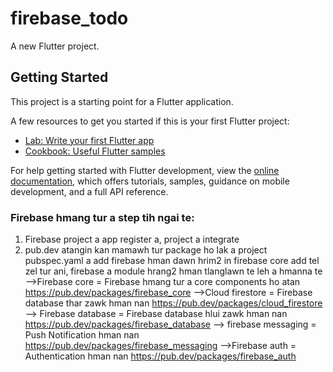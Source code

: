 # firebase_todo

A new Flutter project.

## Getting Started

This project is a starting point for a Flutter application.

A few resources to get you started if this is your first Flutter project:

- [Lab: Write your first Flutter app](https://docs.flutter.dev/get-started/codelab)
- [Cookbook: Useful Flutter samples](https://docs.flutter.dev/cookbook)

For help getting started with Flutter development, view the
[online documentation](https://docs.flutter.dev/), which offers tutorials,
samples, guidance on mobile development, and a full API reference.


### Firebase hmang tur a step tih ngai te:
1. Firebase project a app register a, project a integrate
2. pub.dev atangin kan mamawh tur package ho lak a project pubspec.yaml a add
    firebase hman dawn hrim2 in firebase core add tel zel tur ani, firebase a module hrang2 hman tlanglawn te leh a hmanna te
    -->Firebase core = Firebase hmang tur a core components ho atan
              https://pub.dev/packages/firebase_core
    -->Cloud firestore = Firebase database thar zawk hman nan 
               https://pub.dev/packages/cloud_firestore
    --> Firebase database = Firebase database hlui zawk hman nan
               https://pub.dev/packages/firebase_database
    --> firebase messaging = Push Notification hman nan
                https://pub.dev/packages/firebase_messaging
    -->Firebase auth = Authentication hman nan
                  https://pub.dev/packages/firebase_auth